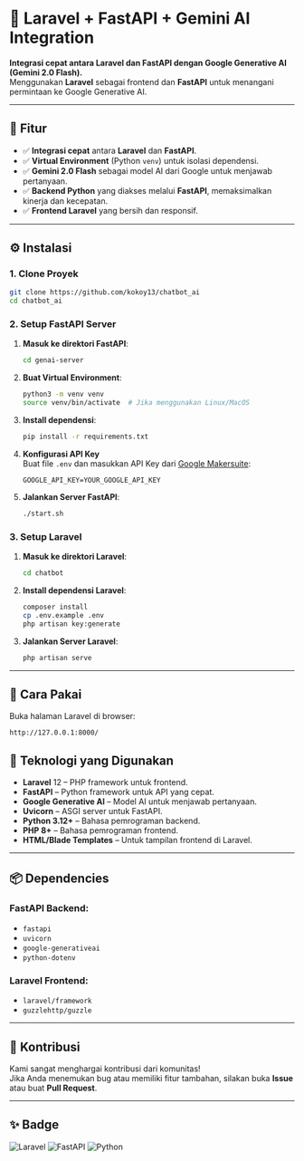 
# 🤖 Laravel + FastAPI + Gemini AI Integration

**Integrasi cepat antara Laravel dan FastAPI dengan Google Generative AI (Gemini 2.0 Flash).**  
Menggunakan **Laravel** sebagai frontend dan **FastAPI** untuk menangani permintaan ke Google Generative AI.

---

## 🚀 Fitur

- ✅ **Integrasi cepat** antara **Laravel** dan **FastAPI**.
- ✅ **Virtual Environment** (Python `venv`) untuk isolasi dependensi.
- ✅ **Gemini 2.0 Flash** sebagai model AI dari Google untuk menjawab pertanyaan.
- ✅ **Backend Python** yang diakses melalui **FastAPI**, memaksimalkan kinerja dan kecepatan.
- ✅ **Frontend Laravel** yang bersih dan responsif.

---

## ⚙️ Instalasi

### 1. Clone Proyek

```bash
git clone https://github.com/kokoy13/chatbot_ai
cd chatbot_ai
```

### 2. Setup FastAPI Server

1. **Masuk ke direktori FastAPI**:
    ```bash
    cd genai-server
    ```

2. **Buat Virtual Environment**:
    ```bash
    python3 -m venv venv
    source venv/bin/activate  # Jika menggunakan Linux/MacOS
    ```

3. **Install dependensi**:
    ```bash
    pip install -r requirements.txt
    ```

4. **Konfigurasi API Key**  
   Buat file `.env` dan masukkan API Key dari [Google Makersuite](https://makersuite.google.com/app):
    ```env
    GOOGLE_API_KEY=YOUR_GOOGLE_API_KEY
    ```

5. **Jalankan Server FastAPI**:
    ```bash
    ./start.sh
    ```

### 3. Setup Laravel

1. **Masuk ke direktori Laravel**:
    ```bash
    cd chatbot
    ```

2. **Install dependensi Laravel**:
    ```bash
    composer install
    cp .env.example .env
    php artisan key:generate
    ```

3. **Jalankan Server Laravel**:
    ```bash
    php artisan serve
    ```

---

## 🧪 Cara Pakai

Buka halaman Laravel di browser:

```
http://127.0.0.1:8000/
```

## 🧠 Teknologi yang Digunakan

- **Laravel** 12 – PHP framework untuk frontend.
- **FastAPI** – Python framework untuk API yang cepat.
- **Google Generative AI** – Model AI untuk menjawab pertanyaan.
- **Uvicorn** – ASGI server untuk FastAPI.
- **Python 3.12+** – Bahasa pemrograman backend.
- **PHP 8+** – Bahasa pemrograman frontend.
- **HTML/Blade Templates** – Untuk tampilan frontend di Laravel.

---

## 📦 Dependencies

### FastAPI Backend:
- `fastapi`
- `uvicorn`
- `google-generativeai`
- `python-dotenv`

### Laravel Frontend:
- `laravel/framework`
- `guzzlehttp/guzzle`

---


## 🙌 Kontribusi

Kami sangat menghargai kontribusi dari komunitas!  
Jika Anda menemukan bug atau memiliki fitur tambahan, silakan buka **Issue** atau buat **Pull Request**.

---

## ✨ Badge

![Laravel](https://img.shields.io/badge/Laravel-v12+-%23F4A261)
![FastAPI](https://img.shields.io/badge/FastAPI-v0.95+-%233F6BFF)
![Python](https://img.shields.io/badge/Python-v3.12+-%233875B8)
